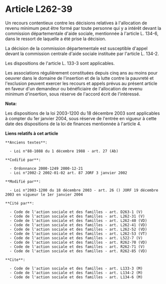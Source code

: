 # Article L262-39

Un recours contentieux contre les décisions relatives à l'allocation de revenu minimum peut être formé par toute personne qui
y a intérêt devant la commission départementale d'aide sociale, mentionnée à l'article L. 134-6, dans le ressort de laquelle
a été prise la décision.

La décision de la commission départementale est susceptible d'appel devant la commission centrale d'aide sociale instituée
par l'article L. 134-2.

Les dispositions de l'article L. 133-3 sont applicables.

Les associations régulièrement constituées depuis cinq ans au moins pour oeuvrer dans le domaine de l'insertion et de la
lutte contre la pauvreté et l'exclusion peuvent exercer les recours et appels prévus au présent article en faveur d'un
demandeur ou bénéficiaire de l'allocation de revenu minimum d'insertion, sous réserve de l'accord écrit de l'intéressé.

**Nota:**

Les dispositions de la loi 2003-1200 du 18 décembre 2003 sont applicables à compter du 1er janvier 2004, sous réserve de
l'entrée en vigueur à cette date des dispositions de la loi de finances mentionnée à l'article 4.

**Liens relatifs à cet article**

	**Anciens textes**:

	  - Loi n°88-1088 du 1 décembre 1988 - art. 27 (Ab)

	**Codifié par**:

	  - Ordonnance 2000-1249 2000-12-21
	  - Loi n°2002-2 2002-01-02 art. 87 JORF 3 janvier 2002

	**Modifié par**:

	  - Loi n°2003-1200 du 18 décembre 2003 - art. 26 () JORF 19 décembre 2003 en vigueur le 1er janvier 2004

	**Cité par**:

	  - Code de l'action sociale et des familles - art. D263-1 (V)
	  - Code de l'action sociale et des familles - art. L262-31 (V)
	  - Code de l'action sociale et des familles - art. L262-40 (VD)
	  - Code de l'action sociale et des familles - art. L262-41 (VD)
	  - Code de l'action sociale et des familles - art. L262-52 (VD)
	  - Code de l'action sociale et des familles - art. L262-53 (VT)
	  - Code de l'action sociale et des familles - art. L522-7 (V)
	  - Code de l'action sociale et des familles - art. R262-70 (VD)
	  - Code de l'action sociale et des familles - art. R262-71 (V)
	  - Code de l'action sociale et des familles - art. R262-85 (VD)

	**Cite**:

	  - Code de l'action sociale et des familles - art. L133-3 (M)
	  - Code de l'action sociale et des familles - art. L134-2 (M)
	  - Code de l'action sociale et des familles - art. L134-6 (M)
